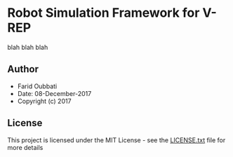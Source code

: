 # Robot Simulation Framework for V-REP

blah blah blah

## Author

* Farid Oubbati
* Date: 08-December-2017
* Copyright (c) 2017

## License

This project is licensed under the MIT License - see the [LICENSE.txt](LICENSE.txt) file for more details